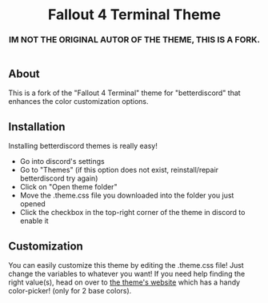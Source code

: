 <h1 align="center">Fallout 4 Terminal Theme</h1>
<h3 align="center">IM NOT THE ORIGINAL AUTOR OF THE THEME, THIS IS A FORK.</h3>
<img src="">

<h2>About</h2>

This is a fork of the "Fallout 4 Terminal" theme for "betterdiscord" that enhances the color customization options.

<h2>Installation</h2>

Installing betterdiscord themes is really easy!
- Go into discord's settings
- Go to "Themes" (if this option does not exist, reinstall/repair betterdiscord try again)
- Click on "Open theme folder"
- Move the .theme.css file you downloaded into the folder you just opened
- Click the checkbox in the top-right corner of the theme in discord to enable it

<h2>Customization</h2>

You can easily customize this theme by editing the .theme.css file! Just change the variables to whatever you want!
If you need help finding the right value(s), head on over to [the theme's website](https://commandcrafterhd.github.io/Fallout4TerminalTheme/) which has a handy color-picker! (only for 2 base colors).
